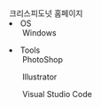 <div>크리스피도넛 홈페이지</div>



<li>
OS
<ol>Windows</ol>
</li>


<li>
Tools

<ol>PhotoShop</ol>
<ol>Illustrator</ol>
<ol>Visual Studio Code</ol>
</li>
